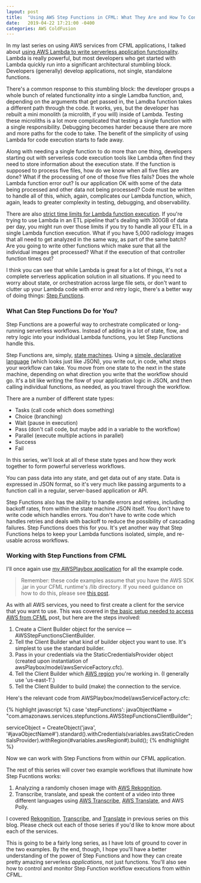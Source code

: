 ```yaml
---
layout: post
title:  "Using AWS Step Functions in CFML: What They Are and How To Connect to the Service"
date:   2019-04-22 17:21:00 -0400
categories: AWS ColdFusion
---
```


In my last series on using AWS services from CFML applications, I talked about [using AWS Lambda to write serverless application functionality](https://brianklaas.net/aws/coldfusion/2019/02/13/Using-AWS-Lambda-In-CFML-Part-1.html). Lambda is really powerful, but most developers who get started with Lambda quickly run into a significant architectural stumbling block. Developers (generally) develop applications, not single, standalone functions.

There's a common response to this stumbling block: the developer groups a whole bunch of related functionality into a single Lamdba function, and, depending on the arguments that get passed in, the Lamdba function takes a different path through the code. It works, yes, but the developer has rebuilt a mini monolith (a microlith, if you will) inside of Lambda. Testing these microliths is a lot more complicated that testing a single function with a single responsibility. Debugging becomes harder because there are more and more paths for the code to take. The benefit of the simplicity of using Lambda for code execution starts to fade away.

Along with needing a single function to do more than one thing, developers starting out with serverless code execution tools like Lambda often find they need to store information about the execution state. If the function is supposed to process five files, how do we know when all five files are done? What if the processing of one of those five files fails? Does the whole Lambda function error out? Is our application OK with some of the data being processed and other data not being processed? Code must be written to handle all of this, which, again, complicates our Lambda function, which, again, leads to greater complexity in testing, debugging, and observability.

There are also [strict time limits for Lambda function execution](https://docs.aws.amazon.com/lambda/latest/dg/limits.html). If you're trying to use Lambda in an ETL pipeline that's dealing with 300GB of data per day, you might run over those limits if you try to handle all your ETL in a single Lambda function execution. What if you have 5,000 radiology images that all need to get analyzed in the same way, as part of the same batch? Are you going to write other functions which make sure that all the individual images get processed? What if the execution of that controller function times out?

I think you can see that while Lambda is great for a lot of things, it's not a complete serverless application solution in all situations. If you need to worry about state, or orchestration across large file sets, or don't want to clutter up your Lambda code with error and retry logic, there's a better way of doing things: [Step Functions](https://aws.amazon.com/step-functions/).

### What Can Step Functions Do for You?

Step Functions are a powerful way to orchestrate complicated or long-running serverless workflows. Instead of adding in a lot of state, flow, and retry logic into your individual Lambda functions, you let Step Functions handle this.

Step Functions are, simply, [state machines](https://en.wikipedia.org/wiki/Finite-state_machine). Using a [simple, declarative language](https://states-language.net/spec.html) (which looks just like JSON), you write out, in code, what steps your workflow can take. You move from one state to the next in the state machine, depending on what direction you write that the workflow should go. It's a bit like writing the flow of your application logic in JSON, and then calling individual functions, as needed, as you travel through the workflow.

There are a number of different state types:

- Tasks (call code which does something)
- Choice (branching)
- Wait (pause in execution)
- Pass (don't call code, but maybe add in a variable to the workflow)
- Parallel (execute multiple actions in parallel)
- Success
- Fail

In this series, we'll look at all of these state types and how they work together to form powerful serverless workflows.

You can pass data into any state, and get data out of any state. Data is expressed in JSON format, so it's very much like passing arguments to a function call in a regular, server-based application or API.

Step Functions also has the ability to handle errors and retires, including backoff rates, from within the state machine JSON itself. You don't have to write code which handles errors. You don't have to write code which handles retries and deals with backoff to reduce the possibility of cascading failures. Step Functions does this for you. It's yet another way that Step Functions helps to keep your Lambda functions isolated, simple, and re-usable across workflows.

### Working with Step Functions from CFML

I'll once again use [my AWSPlaybox application](https://github.com/brianklaas/awsPlaybox) for all the example code.

> Remember: these code examples assume that you have the AWS SDK .jar in your CFML runtime's /lib directory. If you need guidance on how to do this, please see [this post](/aws/coldfusion/2018/12/10/Update-On-Using-AWS-Java-SDK-With-ColdFusion-2018.html).

As with all AWS services, you need to first create a client for the service that you want to use. This was covered in [the basic setup needed to access AWS from CFML](/aws/coldfusion/2018/05/21/Basic-Setup-Needed-To-Access-AWS-From-CFML.html) post, but here are the steps involved:

1. Create a Client Builder object for the service &mdash; AWSStepFunctionsClientBuilder.
2. Tell the Client Builder what kind of builder object you want to use. It's simplest to use the standard builder.
3. Pass in your credentials via the StaticCredentialsProvider object (created upon instantiation of awsPlaybox/model/awsServiceFactory.cfc).
4. Tell the Client Builder which [AWS region](https://docs.aws.amazon.com/general/latest/gr/rande.html) you're working in. (I generally use 'us-east-1'.)
5. Tell the Client Builder to build (make) the connection to the service.

Here's the relevant code from AWSPlaybox/model/awsServiceFactory.cfc:

{% highlight javascript %}
case 'stepFunctions':
    javaObjectName = "com.amazonaws.services.stepfunctions.AWSStepFunctionsClientBuilder";

serviceObject = CreateObject('java', '#javaObjectName#').standard().withCredentials(variables.awsStaticCredentialsProvider).withRegion(#variables.awsRegion#).build();
{% endhighlight %}

Now we can work with Step Functions from within our CFML application. 

The rest of this series will cover two example workflows that illuminate how Step Fucntions works:

1. Analyzing a randomly chosen image with [AWS Rekognition](/aws/coldfusion/2018/07/23/Using-AWS-Rekognition-In-CFML-Part-1.html).
2. Transcribe, translate, and speak the content of a video into three different languages using [AWS Transcribe](/aws/coldfusion/2018/09/14/Using-AWS-Transcribe-in-CFML-Part-1.html), [AWS Translate](/aws/coldfusion/2018/10/21/Using-AWS-Translate-in-CFML-Part-1.html), and AWS Polly.

I covered [Rekognition](/aws/coldfusion/2018/07/23/Using-AWS-Rekognition-In-CFML-Part-1.html), [Transcribe](aws/coldfusion/2018/09/14/Using-AWS-Transcribe-in-CFML-Part-1.html), and [Translate](/aws/coldfusion/2018/10/21/Using-AWS-Translate-in-CFML-Part-1.html) in previous series on this blog. Please check out each of those series if you'd like to know more about each of the services. 

This is going to be a fairly long series, as I have lots of ground to cover in the two examples. By the end, though, I hope you'll have a better understanding of the power of Step Functions and how they can create pretty amazing serverless *applications*, not just functions. You'll also see how to control and monitor Step Function workflow executions from within CFML.